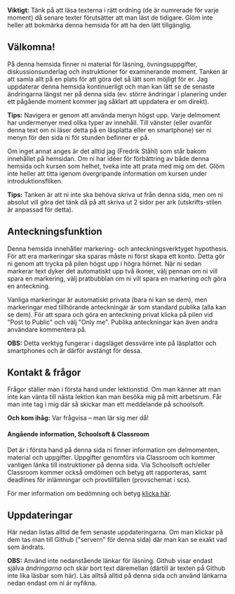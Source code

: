 
**Viktigt:** Tänk på att läsa texterna i rätt ordning (de är numrerade för varje moment) då senare texter förutsätter att man läst de tidigare. Glöm inte heller att bokmärka denna hemsida för att ha den lätt tillgänglig.

## Välkomna!

På denna hemsida finner ni material för läsning, övningsuppgifter, diskussionsunderlag och instruktioner för examinerande moment. Tanken är att samla allt på en plats för att göra det så lätt som möjligt för er. Jag uppdaterar denna hemsida kontinuerligt och man kan lätt se de senaste ändringarna längst ner på denna sida (ev. större ändringar i planering under ett pågående moment kommer jag såklart att uppdatera er om direkt). 

**Tips:** Navigera er genom att använda menyn högst upp. Varje delmoment har undermenyer med olika typer av innehåll. Till vänster (eller ovanför denna text om ni läser detta på en läsplatta eller en smartphone) ser ni menyn för den sida ni för stunden befinner er på.

Om inget annat anges är det alltid jag (Fredrik Ståhl) som står bakom innehållet på hemsidan. Om ni har idéer för förbättring av både denna hemsida och kursen som helhet, tveka inte att prata med mig om det. Glöm inte heller att titta igenom övergripande information om kursen under introduktionsfliken. 

**Tips:** Tanken är att ni inte ska behöva skriva ut från denna sida, men om ni absolut vill göra det tänk då på att skriva ut 2 sidor per ark (utskrifts-stilen är anpassad för detta).

## Anteckningsfunktion

Denna hemsida innehåller markering- och anteckningsverktyget hypothesis. För att era markeringar ska sparas måste ni först skapa ett konto. Detta gör ni genom att trycka på pilen högst upp i högra hörnet. När ni sedan markerar text dyker det automatiskt upp två ikoner, välj pennan om ni vill spara en markering, välj pratbubblan om ni vill spara en markering _och_ göra en anteckning. 

Vanliga markeringar är automatiskt privata (bara ni kan se dem), men markeringar med tillhörande anteckningar är som standard publika (alla kan se dem). För att spara och göra en anteckning privat klicka på pilen vid "Post to Public" och välj "Only me". Publika anteckningar kan även andra användare kommentera på. 

**OBS:** Detta verktyg fungerar i dagsläget dessvärre inte på läsplattor och smartphones och är därför avstängt för dessa. 

## Kontakt & frågor

Frågor ställer man i första hand under lektionstid. Om man känner att man inte kan vänta till nästa lektion kan man besöka mig på mitt arbetsrum. Får man inte tag i mig där så skickar man ett meddelande på schoolsoft. 

**Och kom ihåg:** Var frågvisa – man lär sig mer då!

#### Angående information, Schoolsoft & Classroom

Det är i första hand på denna sida ni finner information om delmomenten, material och uppgifter. Uppgifter genomförs via Classroom och kommer vanligen länka till instruktioner på denna sida. Via Schoolsoft och/eller Classroom kommer också omdömen och betyg att rapporteras, samt deadlines för inlämningar och provtillfällen (provschemat i scs).

För mer information om bedömning och betyg [klicka här](1_intro/bedomning.md).

## Uppdateringar

Här nedan listas alltid de fem senaste uppdateringarna. Om man klickar på dem tas man till Github ("servern" för denna sida) där man kan se exakt vad som ändrats.

**OBS:** Använd inte nedanstående länkar för läsning. Github visar endast själva _ändringarna_ och skär bort text däremellan (därtill är texten på Github inte lika läsbar som här). Läs alltså alltid på denna sida och använd länkarna nedan endast om ni är nyfikna.
